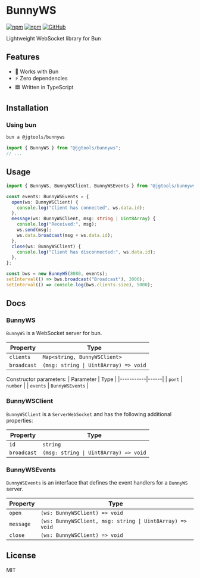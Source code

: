 # BunnyWS

[![npm](https://img.shields.io/npm/v/@jgtools/bunnyws)](https://www.npmjs.com/package/@jgtools/bunnyws)
[![npm](https://img.shields.io/npm/dm/@jgtools/bunnyws)](https://www.npmjs.com/package/@jgtools/bunnyws)
[![GitHub](https://img.shields.io/github/license/jgtools/bunnyws)](https://github.com/git/git-scm.com/blob/main/MIT-LICENSE.txt)

Lightweight WebSocket library for Bun

## Features
- :rabbit: Works with Bun
- :zap: Zero dependencies
- :blue_square: Written in TypeScript

## Installation

### Using bun

```bash
bun a @jgtools/bunnyws
```

```javascript
import { BunnyWS } from "@jgtools/bunnyws";
// ...
```

## Usage

```typescript
import { BunnyWS, BunnyWSClient, BunnyWSEvents } from "@jgtools/bunnyws";

const events: BunnyWSEvents = {
  open(ws: BunnyWSClient) {
    console.log("Client has connected", ws.data.id);
  },
  message(ws: BunnyWSClient, msg: string | Uint8Array) {
    console.log("Received:", msg);
    ws.send(msg);
    ws.data.broadcast(msg + ws.data.id);
  },
  close(ws: BunnyWSClient) {
    console.log("Client has disconnected:", ws.data.id);
  },
};

const bws = new BunnyWS(8080, events);
setInterval(() => bws.broadcast("Broadcast"), 3000);
setInterval(() => console.log(bws.clients.size), 5000);
```
## Docs

### BunnyWS

`BunnyWS` is a WebSocket server for bun.

| Property | Type |
|----------|------|
| `clients` | `Map<string, BunnyWSClient>` |
| `broadcast` | `(msg: string \| Uint8Array) => void` |

Constructor parameters:
| Parameter | Type |
|-----------|------|
| `port` | `number` |
| `events` | `BunnyWSEvents` |


### BunnyWSClient

`BunnyWSClient` is a `ServerWebSocket` and has the following additional properties:

| Property | Type |
|----------|------|
| `id`     | `string` |
| `broadcast` | `(msg: string \| Uint8Array) => void` |

### BunnyWSEvents

`BunnyWSEvents` is an interface that defines the event handlers for a `BunnyWS` server.

| Property | Type |
|----------|------|
| `open` | `(ws: BunnyWSClient) => void` |
| `message` | `(ws: BunnyWSClient, msg: string \| Uint8Array) => void` |
| `close` | `(ws: BunnyWSClient) => void` |

## License

MIT
